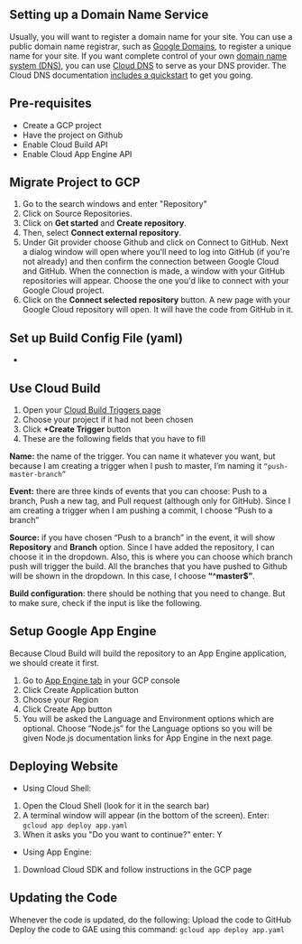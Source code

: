 ## Setting up a Domain Name Service

Usually, you will want to register a domain name for your site. You can use a public domain name registrar, such as [Google Domains](https://domains.google.com/about/), 
to register a unique name for your site. If you want complete control of your own [domain name system (DNS)](https://wikipedia.org/wiki/Domain_Name_System), you can use [Cloud DNS](https://cloud.google.com/dns) to
serve as your DNS provider. The Cloud DNS documentation [includes a quickstart](https://cloud.google.com/dns/quickstart) to get you going.

## Pre-requisites
- Create a GCP project
- Have the project on Github
- Enable Cloud Build API
- Enable Cloud App Engine API

## Migrate Project to GCP
1. Go to the search windows and enter "Repository"
2. Click on Source Repositories.
3. Click on **Get started** and **Create repository**.
4. Then, select **Connect external repository**.
5. Under Git provider choose Github and click on Connect to GitHub.
Next a dialog window will open where you'll need to log into GitHub (if you're not already) and then confirm the connection between Google 
Cloud and GitHub. When the connection is made, a window with your GitHub repositories will appear. Choose the one you'd like to connect with 
your Google Cloud project.
6. Click on the **Connect selected repository** button.
A new page with your Google Cloud repository will open. It will have the code from GitHub in it.

## Set up Build Config File (yaml)
-

## Use Cloud Build
1. Open your [Cloud Build Triggers page](https://console.cloud.google.com/cloud-build/triggers)
2. Choose your project if it had not been chosen
3. Click **+Create Trigger** button
4. These are the following fields that you have to fill

**Name:** the name of the trigger. You can name it whatever you want, but because I am creating a trigger when I push to master, I’m naming it 
`“push-master-branch”`

**Event:** there are three kinds of events that you can choose: Push to a branch, Push a new tag, and Pull request (although only for GitHub). 
Since I am creating a trigger when I am pushing a commit, I choose “Push to a branch”

**Source:** if you have chosen “Push to a branch” in the event, it will show **Repository** and **Branch** option. Since I have added the repository, 
I can choose it in the dropdown. Also, this is where you can choose which branch push will trigger the build. All the branches that you have 
pushed to Github will be shown in the dropdown. In this case, I choose **“^master$”**.

**Build configuration**: there should be nothing that you need to change. But to make sure, check if the input is like the following.

## Setup Google App Engine
Because Cloud Build will build the repository to an App Engine application, we should create it first.
1. Go to [App Engine tab](https://console.cloud.google.com/appengine) in your GCP console
2. Click Create Application button
3. Choose your Region
4. Click Create App button
5. You will be asked the Language and Environment options which are optional. Choose “Node.js” for the Language options so you will be given Node.js documentation links for App Engine in the next page.

## Deploying Website
- Using Cloud Shell:
1. Open the Cloud Shell (look for it in the search bar)
2. A terminal window will appear (in the bottom of the screen). Enter:
```gcloud app deploy app.yaml```
3. When it asks you "Do you want to continue?" enter: Y

- Using App Engine:
1. Download Cloud SDK and follow instructions in the GCP page

## Updating the Code
Whenever the code is updated, do the following:
Upload the code to GitHub
Deploy the code to GAE using this command: 
```gcloud app deploy app.yaml```


